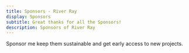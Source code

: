 ```yaml
---
title: Sponsors - River Ray
display: Sponsors
subtitle: Great thanks for all the Sponsors!
description: Sponsors of River Ray
---
```


<!-- @layout-full-width -->

<div slide-enter slide-enter-2>

<div class="prose mx-auto">
  Sponsor me keep them sustainable and get early access to new projects.
</div>

<div text-center p6>
  <SponsorButton />
</div>

</div>

<script setup>
import Sponsors from '../public/sponsors.svg?component'
</script>

<div slide-enter slide-enter-3>
<Sponsors h-auto max-w-250 w-full mx-auto />
</div>
